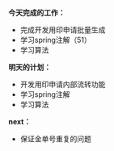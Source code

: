 **今天完成的工作：**
 
- 完成开发用印申请批量生成
- 学习spring注解（51）
- 学习算法


**明天的计划：** 

- 开发用印申请内部流转功能
- 学习spring注解
- 学习算法





**next：** 


- 保证金单号重复的问题
